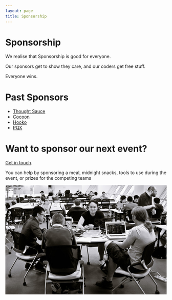 ```yaml
---
layout: page
title: Sponsorship
---
```


# Sponsorship

We realise that Sponsorship is good for everyone.

Our sponsors get to show they care, and our coders get free stuff.

Everyone wins.

# Past Sponsors

- [Thought Sauce](http://thought-sauce.com)
- [Cocoon](http://www.hkcocoon.org)
- [Hooko](http://hooko.com)
- [PQX](http://www.pqx.hk)

# Want to sponsor our next event?

[Get in touch](mailto:matthewrudyjacobs+codecamp@gmail.com).

You can help by sponsoring a meal, midnight snacks, tools to use during the event, or prizes for the competing teams

![Getting things done](images/cc01/L1023973-M.jpg)